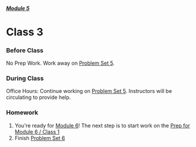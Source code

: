 ##### [Module 5](../../)

# Class 3

### Before Class
No Prep Work. Work away on [Problem Set 5](../problem-set).

### During Class

Office Hours: Continue working on [Problem Set 5](../problem-set). Instructors will be circulating to provide help.

### Homework
1. You're ready for [Module 6](../../../module6)! The next step is to start work on the [Prep for Module 6 / Class 1](../../../module5/materials/class1-prep)
2. Finish [Problem Set 6](../problem-set)
